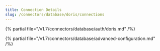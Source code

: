 ```yaml
---
title: Connection Details
slug: /connectors/database/doris/connections
---
```


{% partial file="/v1.7/connectors/database/auth/doris.md" /%}

{% partial file="/v1.7/connectors/database/advanced-configuration.md" /%}